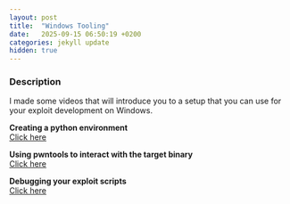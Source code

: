 ```yaml
---
layout: post
title:  "Windows Tooling"
date:   2025-09-15 06:50:19 +0200
categories: jekyll update
hidden: true
---
```

### Description
I made some videos that will introduce you to a setup that you can use for your exploit development on Windows.<br>

**Creating a python environment**<br>
[Click here](https://youtu.be/rn5ytn_TMdw)<br>

**Using pwntools to interact with the target binary**<br>
[Click here](https://youtu.be/rn5ytn_TMdw)<br>

**Debugging your exploit scripts**<br>
[Click here](https://youtu.be/rn5ytn_TMdw)
